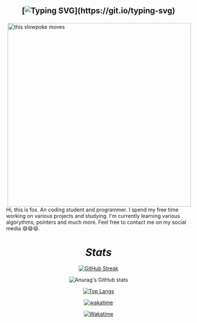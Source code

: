 <h2 align="center">
 
 
[![Typing SVG](https://readme-typing-svg.demolab.com?font=Fira+Code&size=26&pause=1000&center=true&vCenter=true&width=900&height=100&lines=hiiiiiiii+i'm+fox+so+exited+to+have+you+here+%F0%9F%98%81%F0%9F%98%81%F0%9F%98%81;Feel+free+to+have+a+look+around!!!)](https://git.io/typing-svg) 



</h2>


 
<img align="right" src="https://i.pinimg.com/originals/e8/4e/db/e84edb279472c7ab49e97ec276d4ffda.gif"  title="from Printerest" alt="this slowpoke moves"  width="500" />

Hi, this is fox. An coding student and programmer. I spend my free time working on various projects and studying. I'm currently learning various algorythms, pointers and much more. Feel free to contact me on my social media 😄😄😄.

 


<div align="center">
 
<h1><i>Stats</i></h1>
 
[![GitHub Streak](https://streak-stats.demolab.com/?user=APf0x&theme=dark)](https://git.io/streak-stats)

![Anurag's GitHub stats](https://github-readme-stats.vercel.app/api?username=APf0x&show_icons=true&theme=radical)


 
 

[![Top Langs](https://github-readme-stats.vercel.app/api/top-langs/?username=APf0x&layout=compact&theme=radical&langs_count=18&exclude_repo=in-rotation)](https://github.com/anuraghazra/github-readme-stats)



[![wakatime](https://wakatime.com/badge/user/e19f8369-2852-4f63-b237-3d52dcac5ab3.svg)](https://wakatime.com/@e19f8369-2852-4f63-b237-3d52dcac5ab3)

[![Wakatime](https://github-readme-stats.vercel.app/api/wakatime?username=APf0x)](https://wakatime.com/@APf0x)


 
</div>
